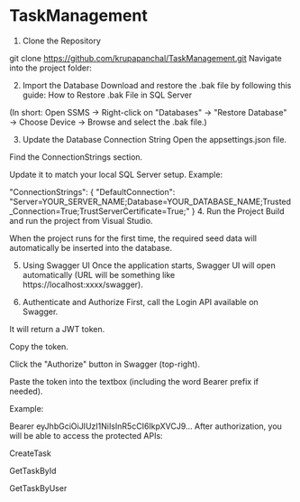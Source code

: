 # TaskManagement

1. Clone the Repository

git clone https://github.com/krupapanchal/TaskManagement.git
Navigate into the project folder:


2. Import the Database
Download and restore the .bak file by following this guide:
How to Restore .bak File in SQL Server

(In short: Open SSMS → Right-click on "Databases" → "Restore Database" → Choose Device → Browse and select the .bak file.)

3. Update the Database Connection String
Open the appsettings.json file.

Find the ConnectionStrings section.

Update it to match your local SQL Server setup.
Example:

"ConnectionStrings": {
  "DefaultConnection": "Server=YOUR_SERVER_NAME;Database=YOUR_DATABASE_NAME;Trusted_Connection=True;TrustServerCertificate=True;"
}
4. Run the Project
Build and run the project from Visual Studio.

When the project runs for the first time, the required seed data will automatically be inserted into the database.

5. Using Swagger UI
Once the application starts, Swagger UI will open automatically (URL will be something like https://localhost:xxxx/swagger).

6. Authenticate and Authorize
First, call the Login API available on Swagger.

It will return a JWT token.

Copy the token.

Click the "Authorize" button in Swagger (top-right).

Paste the token into the textbox (including the word Bearer prefix if needed).

Example:

Bearer eyJhbGciOiJIUzI1NiIsInR5cCI6IkpXVCJ9...
After authorization, you will be able to access the protected APIs:

CreateTask

GetTaskById

GetTaskByUser

